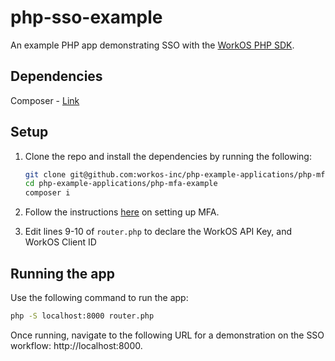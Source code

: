 # php-sso-example

An example PHP app demonstrating SSO with the [WorkOS PHP SDK](https://github.com/workos-inc/workos-php).

## Dependencies

Composer - [Link](https://getcomposer.org/)

## Setup

1. Clone the repo and install the dependencies by running the following:

   ```bash
   git clone git@github.com:workos-inc/php-example-applications/php-mfa-example
   cd php-example-applications/php-mfa-example
   composer i
   ```

1. Follow the instructions [here](https://docs.workos.com/mfa/) on setting up MFA.

1. Edit lines 9-10 of `router.php` to declare the WorkOS API Key, and WorkOS Client ID

## Running the app

Use the following command to run the app:

```bash
php -S localhost:8000 router.php
```

Once running, navigate to the following URL for a demonstration on the SSO workflow: http://localhost:8000.
